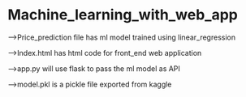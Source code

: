 # Machine_learning_with_web_app

-->Price_prediction file has ml model trained using linear_regression
   
 -->Index.html has html code for front_end web application

-->app.py will use flask to pass the ml model as API

-->model.pkl is a pickle file exported from kaggle
